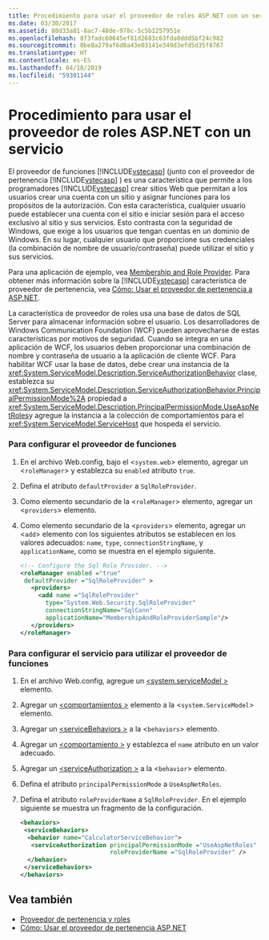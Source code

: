 ```yaml
---
title: Procedimiento para usar el proveedor de roles ASP.NET con un servicio
ms.date: 03/30/2017
ms.assetid: 88d33a81-8ac7-48de-978c-5c5b1257951e
ms.openlocfilehash: 8f3fadc60645ef81d2683c63fda0ddd5bf24c982
ms.sourcegitcommit: 0be8a279af6d8a43e03141e349d3efd5d35f8767
ms.translationtype: HT
ms.contentlocale: es-ES
ms.lasthandoff: 04/18/2019
ms.locfileid: "59301144"
---
```

# <a name="how-to-use-the-aspnet-role-provider-with-a-service"></a>Procedimiento para usar el proveedor de roles ASP.NET con un servicio
El proveedor de funciones [!INCLUDE[vstecasp](../../../../includes/vstecasp-md.md)] (junto con el proveedor de pertenencia [!INCLUDE[vstecasp](../../../../includes/vstecasp-md.md)] ) es una característica que permite a los programadores [!INCLUDE[vstecasp](../../../../includes/vstecasp-md.md)] crear sitios Web que permitan a los usuarios crear una cuenta con un sitio y asignar funciones para los propósitos de la autorización. Con esta característica, cualquier usuario puede establecer una cuenta con el sitio e iniciar sesión para el acceso exclusivo al sitio y sus servicios. Esto contrasta con la seguridad de Windows, que exige a los usuarios que tengan cuentas en un dominio de Windows. En su lugar, cualquier usuario que proporcione sus credenciales (la combinación de nombre de usuario/contraseña) puede utilizar el sitio y sus servicios.  
  
 Para una aplicación de ejemplo, vea [Membership and Role Provider](../../../../docs/framework/wcf/samples/membership-and-role-provider.md). Para obtener más información sobre la [!INCLUDE[vstecasp](../../../../includes/vstecasp-md.md)] característica de proveedor de pertenencia, vea [Cómo: Usar el proveedor de pertenencia a ASP.NET](../../../../docs/framework/wcf/feature-details/how-to-use-the-aspnet-membership-provider.md).  
  
 La característica de proveedor de roles usa una base de datos de SQL Server para almacenar información sobre el usuario. Los desarrolladores de Windows Communication Foundation (WCF) pueden aprovecharse de estas características por motivos de seguridad. Cuando se integra en una aplicación de WCF, los usuarios deben proporcionar una combinación de nombre y contraseña de usuario a la aplicación de cliente WCF. Para habilitar WCF usar la base de datos, debe crear una instancia de la <xref:System.ServiceModel.Description.ServiceAuthorizationBehavior> clase, establezca su <xref:System.ServiceModel.Description.ServiceAuthorizationBehavior.PrincipalPermissionMode%2A> propiedad a <xref:System.ServiceModel.Description.PrincipalPermissionMode.UseAspNetRoles>y agregue la instancia a la colección de comportamientos para el <xref:System.ServiceModel.ServiceHost> que hospeda el servicio.  
  
### <a name="to-configure-the-role-provider"></a>Para configurar el proveedor de funciones  
  
1. En el archivo Web.config, bajo el <`system.web`> elemento, agregar un <`roleManager`> y establezca su `enabled` atributo `true`.  
  
2. Defina el atributo `defaultProvider` a `SqlRoleProvider`.  
  
3. Como elemento secundario de la <`roleManager`> elemento, agregar un <`providers`> elemento.  
  
4. Como elemento secundario de la <`providers`> elemento, agregar un <`add`> elemento con los siguientes atributos se establecen en los valores adecuados: `name`, `type`, `connectionStringName`, y `applicationName`, como se muestra en el ejemplo siguiente.  
  
    ```xml  
    <!-- Configure the Sql Role Provider. -->  
    <roleManager enabled ="true"   
     defaultProvider ="SqlRoleProvider" >  
       <providers>  
         <add name ="SqlRoleProvider"   
           type="System.Web.Security.SqlRoleProvider"   
           connectionStringName="SqlConn"   
           applicationName="MembershipAndRoleProviderSample"/>  
       </providers>  
    </roleManager>  
    ```  
  
### <a name="to-configure-the-service-to-use-the-role-provider"></a>Para configurar el servicio para utilizar el proveedor de funciones  
  
1. En el archivo Web.config, agregue un [ \<system.serviceModel >](../../../../docs/framework/configure-apps/file-schema/wcf/system-servicemodel.md) elemento.  
  
2. Agregar un [ \<comportamientos >](../../../../docs/framework/configure-apps/file-schema/wcf/behaviors.md) elemento a la <`system.ServiceModel`> elemento.  
  
3. Agregar un [ \<serviceBehaviors >](../../../../docs/framework/configure-apps/file-schema/wcf/servicebehaviors.md) a la <`behaviors`> elemento.  
  
4. Agregar un [ \<comportamiento >](../../../../docs/framework/configure-apps/file-schema/wcf/behavior-of-endpointbehaviors.md) y establezca el `name` atributo en un valor adecuado.  
  
5. Agregar un [ \<serviceAuthorization >](../../../../docs/framework/configure-apps/file-schema/wcf/serviceauthorization-element.md) a la <`behavior`> elemento.  
  
6. Defina el atributo `principalPermissionMode` a `UseAspNetRoles`.  
  
7. Defina el atributo `roleProviderName` a `SqlRoleProvider`. En el ejemplo siguiente se muestra un fragmento de la configuración.  
  
    ```xml  
    <behaviors>  
     <serviceBehaviors>  
      <behavior name="CalculatorServiceBehavior">  
       <serviceAuthorization principalPermissionMode ="UseAspNetRoles"  
                             roleProviderName ="SqlRoleProvider" />  
      </behavior>  
     </serviceBehaviors>  
    </behaviors>  
    ```  
  
## <a name="see-also"></a>Vea también

- [Proveedor de pertenencia y roles](../../../../docs/framework/wcf/samples/membership-and-role-provider.md)
- [Cómo: Usar el proveedor de pertenencia ASP.NET](../../../../docs/framework/wcf/feature-details/how-to-use-the-aspnet-membership-provider.md)
